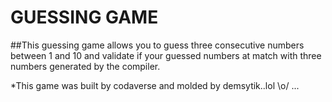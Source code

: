 # GUESSING GAME

##This guessing game allows you to guess three consecutive numbers between 1 and 10 and validate if your guessed numbers at match with three numbers generated by the compiler.

*This game was built by codaverse and molded by demsytik..lol \o/ ...
